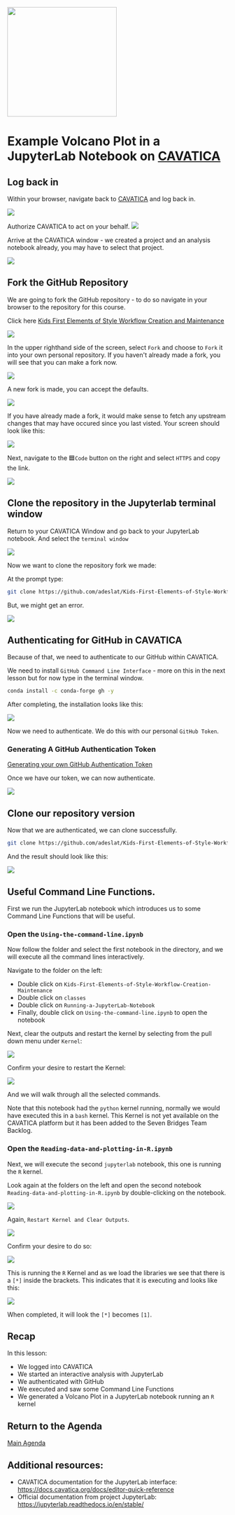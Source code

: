 
<p>
<img src="https://github.com/NIH-NICHD/Kids-First-Elements-of-Style-Workflow-Creation-Maintenance/blob/main/assets/JupyterLabLogoWithName.png"  width="250">
</p>

# Example Volcano Plot in a JupyterLab Notebook on [CAVATICA](https://cavatica.sbgenomics.com)


## Log back in

Within your browser, navigate back to [CAVATICA](https://cavatica.sbgenomics.com) and log back in.

<img src="https://github.com/NIH-NICHD/Kids-First-Elements-of-Style-Workflow-Creation-Maintenance/blob/main/assets/CAVATICALoginWindowNumber1.png">

Authorize CAVATICA to act on your behalf.
<img src="https://github.com/NIH-NICHD/Kids-First-Elements-of-Style-Workflow-Creation-Maintenance/blob/main/assets/CAVATICAGen3WindowNumber2.png">

Arrive at the CAVATICA window - we created a project and an analysis notebook already, you may have to select that project.

<img src="https://github.com/NIH-NICHD/Kids-First-Elements-of-Style-Workflow-Creation-Maintenance/blob/main/assets/CAVATICALoginDashboardNumber3.png" >

## Fork the GitHub Repository

We are going to fork the GitHub repository - to do so navigate in your browser to the repository for this course.

Click here [Kids First Elements of Style Workflow Creation and Maintenance](https://github.com/NIH-NICHD/Kids-First-Elements-of-Style-Workflow-Creation-Maintenance)

<img src="https://github.com/NIH-NICHD/Kids-First-Elements-of-Style-Workflow-Creation-Maintenance/blob/main/assets/KidsFirstGitHubElementsofStyleWorkflowForkClone1.png">

In the upper righthand side of the screen, select `Fork` and choose to `Fork` it into your own personal repository.
If you haven't already made a fork, you will see that you can make a fork now.

<img src="https://github.com/NIH-NICHD/Kids-First-Elements-of-Style-Workflow-Creation-Maintenance/blob/main/assets/KidsFirstGitHubElementsofStyleWorkflowForkClone3.png">

A new fork is made, you can accept the defaults.

<img src="https://github.com/NIH-NICHD/Kids-First-Elements-of-Style-Workflow-Creation-Maintenance/blob/main/assets/KidsFirstGitHubElementsofStyleWorkflowForkClone4.png">

If you have already made a fork, it would make sense to fetch any upstream changes that may have occured since you last visted.  Your screen should look like this:

<img src="https://github.com/NIH-NICHD/Kids-First-Elements-of-Style-Workflow-Creation-Maintenance/blob/main/assets/GitHubElementsofStyleWorkflowForkClone3.png">

Next, navigate to the 🟦`Code` button on the right and select `HTTPS` and copy the link.

<img src="https://github.com/NIH-NICHD/Kids-First-Elements-of-Style-Workflow-Creation-Maintenance/blob/main/assets/KidsFirstGitHubElementsofStyleWorkflowForkClone5.png">

## Clone the repository in the Jupyterlab terminal window

Return to your CAVATICA Window and go back to your JupyterLab notebook.
And select the `terminal window`

<img src="https://github.com/NIH-NICHD/Kids-First-Elements-of-Style-Workflow-Creation-Maintenance/blob/main/assets/CAVATICAJupyterLabNotebookLauncher.png">

Now we want to clone the repository fork we made:

At the prompt type:

```bash
git clone https://github.com/adeslat/Kids-First-Elements-of-Style-Workflow-Creation-Maintenance
```

But, we might get an error.

<img src="https://github.com/NIH-NICHD/Kids-First-/Elements-of-Style-Workflow-Creation-Maintenance/blob/main/assets/CAVATICAJupyterLabTerminalGitCloneError.png">

## Authenticating for GitHub in CAVATICA

Because of that, we need to authenticate to our GitHub within CAVATICA.

We need to install `GitHub Command Line Interface` - more on this in the next lesson but for now type in the terminal window.

```bash
conda install -c conda-forge gh -y
```

After completing, the installation looks like this:

<img src="https://github.com/NIH-NICHD/Kids-First-Elements-of-Style-Workflow-Creation-Maintenance/blob/main/assets/CAVATICAJupyterLabNotebookCondaInstallGH.png">

Now we need to authenticate.   We do this with our personal `GitHub Token`. 

### Generating A GitHub Authentication Token

[Generating your own GitHub Authentication Token](https://github.com/NIH-NICHD/Kids-First-Elements-of-Style-Workflow-Creation-Maintenance/blob/main/assets/GeneratingGitHubPersonalAccessTokens.gif)

Once we have our token, we can now authenticate.

<img src="https://github.com/NIH-NICHD/Kids-First-Elements-of-Style-Workflow-Creation-Maintenance/blob/main/assets/CAVATICAJupyterLabGHAuthLoginWithToken.png">

## Clone our repository version

Now that we are authenticated, we can clone successfully.

```bash
git clone https://github.com/adeslat/Kids-First-Elements-of-Style-Workflow-Creation-Maintenance
```

And the result should look like this:

<img src="https://github.com/NIH-NICHD/Kids-First-Elements-of-Style-Workflow-Creation-Maintenance/blob/main/assets/CAVATICAJupyterLabNotebookGitCloneSuccess.png">


## Useful Command Line Functions.


First we run the JupyterLab notebook which introduces us to some Command Line Functions that will be useful.

### Open the `Using-the-command-line.ipynb`

Now follow the folder and select the first notebook in the directory, and we will execute all the command lines interactively.

Navigate to the folder on the left:

* Double click on `Kids-First-Elements-of-Style-Workflow-Creation-Maintenance`
* Double click on `classes`
* Double click on `Running-a-JupyterLab-Notebook`
* Finally, double click on `Using-the-command-line.ipynb` to open the notebook

Next, clear the outputs and restart the kernel by selecting from the pull down menu under `Kernel`:

<img src="https://github.com/NIH-NICHD/Kids-First-Elements-of-Style-Workflow-Creation-Maintenance/blob/main/assets/CAVATICAJupyterLabNotebook1-CommandLineRestartKernel.png">

Confirm your desire to restart the Kernel:

<img src="https://github.com/NIH-NICHD/Kids-First-Elements-of-Style-Workflow-Creation-Maintenance/blob/main/assets/CAVATICAJupyterLabNotebook1-CommandLineKernelRestartConfirm.png">

And we will walk through all the selected commands.

Note that this notebook had the `python` kernel running, normally we would have executed this in a `bash` kernel.  This Kernel is not yet available on the CAVATICA platform but it has been added to the Seven Bridges Team Backlog.

### Open the `Reading-data-and-plotting-in-R.ipynb`

Next, we will execute the second `jupyterlab` notebook, this one is running the `R` kernel.

Look again at the folders on the left and open the second notebook `Reading-data-and-plotting-in-R.ipynb` by double-clicking on the notebook.

<img src="https://github.com/NIH-NICHD/Kids-First-Elements-of-Style-Workflow-Creation-Maintenance/blob/main/assets/CAVATICAJupyterLabNotebook2-ReadingDataAndPlottingR.png">

Again, `Restart Kernel and Clear Outputs`.

<img src="https://github.com/NIH-NICHD/Kids-First-Elements-of-Style-Workflow-Creation-Maintenance/blob/main/assets/CAVATICAJupyterLabNotebook2-RestartKernelAndClearOutputs.png">

Confirm your desire to do so:

<img src="https://github.com/NIH-NICHD/Kids-First-Elements-of-Style-Workflow-Creation-Maintenance/blob/main/assets/CAVATICAJupyterLabNotebook2-RestartKernalConfirmation.png">

This is running the `R` Kernel and as we load the libraries we see that there is a `[*]` inside the brackets.   This indicates that it is executing and looks like this:

<img src="https://github.com/NIH-NICHD/Kids-First-Elements-of-Style-Workflow-Creation-Maintenance/blob/main/assets/CAVATICAJupyterLabNotebook2-RWaitingUntilCompletion.png">

When completed, it will look the `[*]` becomes `[1]`.

## Recap

In this lesson:
* We logged into CAVATICA
* We started an interactive analysis with JupyterLab
* We authenticated with GitHub
* We executed and saw some Command Line Functions
* We generated a Volcano Plot in a JupyterLab notebook running an `R` kernel



## Return to the Agenda

[Main Agenda](https://github.com/NIH-NICHD/Kids-First-Elements-of-Style-Workflow-Creation-Maintenance#readme)

## Additional resources:

- CAVATICA documentation for the JupyterLab interface: https://docs.cavatica.org/docs/editor-quick-reference
- Official documentation from project JupyterLab: https://jupyterlab.readthedocs.io/en/stable/ 
